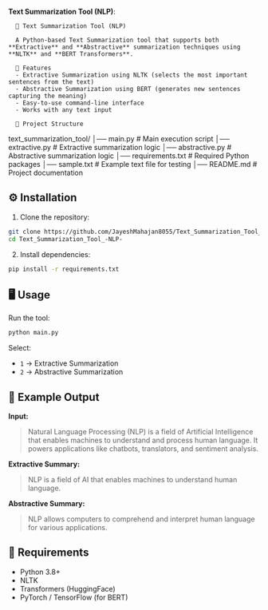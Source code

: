 **Text Summarization Tool (NLP)**:

      📝 Text Summarization Tool (NLP)
      
      A Python-based Text Summarization tool that supports both **Extractive** and **Abstractive** summarization techniques using **NLTK** and **BERT Transformers**.
      
      🚀 Features
      - Extractive Summarization using NLTK (selects the most important sentences from the text)
      - Abstractive Summarization using BERT (generates new sentences capturing the meaning)
      - Easy-to-use command-line interface
      - Works with any text input
      
      📂 Project Structure


text\_summarization\_tool/
│── main.py              # Main execution script
│── extractive.py        # Extractive summarization logic
│── abstractive.py       # Abstractive summarization logic
│── requirements.txt     # Required Python packages
│── sample.txt           # Example text file for testing
│── README.md            # Project documentation

 

## ⚙️ Installation
1. Clone the repository:
```bash
git clone https://github.com/JayeshMahajan8055/Text_Summarization_Tool_-NLP-.git
cd Text_Summarization_Tool_-NLP-
````

2. Install dependencies:

```bash
pip install -r requirements.txt
```

## 🖥️ Usage

Run the tool:

```bash
python main.py
```

Select:

* `1` → Extractive Summarization
* `2` → Abstractive Summarization

## 📌 Example Output

**Input:**

> Natural Language Processing (NLP) is a field of Artificial Intelligence that enables machines to understand and process human language. It powers applications like chatbots, translators, and sentiment analysis.

**Extractive Summary:**

> NLP is a field of AI that enables machines to understand human language.

**Abstractive Summary:**

> NLP allows computers to comprehend and interpret human language for various applications.

## 📜 Requirements

* Python 3.8+
* NLTK
* Transformers (HuggingFace)
* PyTorch / TensorFlow (for BERT)

 
